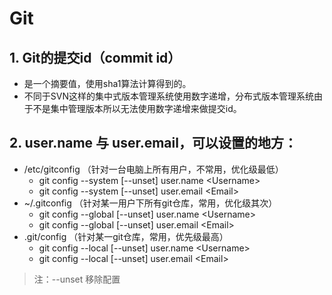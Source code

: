 # Git

## 1. Git的提交id（commit id）
* 是一个摘要值，使用sha1算法计算得到的。
* 不同于SVN这样的集中式版本管理系统使用数字递增，分布式版本管理系统由于不是集中管理版本所以无法使用数字递增来做提交id。

## 2. user.name 与 user.email，可以设置的地方：
* /etc/gitconfig （针对一台电脑上所有用户，不常用，优化级最低）
  * git config --system [--unset] user.name \<Username>
  * git config --system [--unset] user.email \<Email>
* ~/.gitconfig （针对某一用户下所有git仓库，常用，优化级其次）
  * git config --global [--unset] user.name \<Username>
  * git config --global [--unset] user.email \<Email>
* .git/config （针对某一git仓库，常用，优先级最高）
  * git config --local [--unset] user.name \<Username>
  * git config --local [--unset] user.email \<Email>
> 注：--unset 移除配置
